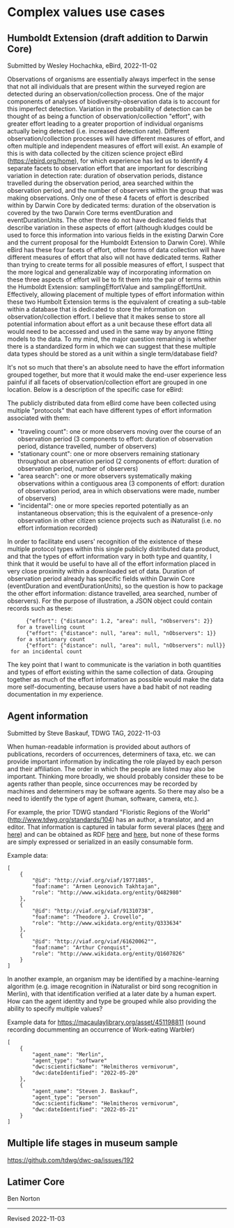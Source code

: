 # Complex values use cases

## Humboldt Extension (draft addition to Darwin Core)

Submitted by Wesley Hochachka, eBird, 2022-11-02

Observations of organisms are essentially always imperfect in the sense that not all individuals that are present within the surveyed region are detected during an observation/collection process.  One of the major components of analyses of biodiversity-observation data is to account for this imperfect detection.  Variation in the probability of detection can be thought of as being a function of observation/collection "effort", with greater effort leading to a greater proportion of individual organisms actually being detected (i.e. increased detection rate).  Different observation/collection processes will have different measures of effort, and often multiple and independent measures of effort will exist.  An example of this is with data collected by the citizen science project eBird (https://ebird.org/home), for which experience has led us to identify 4 separate facets to observation effort that are important for describing variation in detection rate: duration of observation periods, distance travelled during the observation period, area searched within the observation period, and the number of observers within the group that was making observations.  Only one of these 4 facets of effort is described within by Darwin Core by dedicated terms: duration of the observation is covered by the two Darwin Core terms eventDuration and eventDurationUnits.  The other three do not have dedicated fields that describe variation in these aspects of effort (although kludges could be used to force this information into various fields in the existing Darwin Core and the current proposal for the Humboldt Extension to Darwin Core).  While eBird has these four facets of effort, other forms of data collection will have different measures of effort that also will not have dedicated terms.  Rather than trying to create terms for all possible measures of effort, I suspect that the more logical and generalizable way of incorporating information on these three aspects of effort will be to fit them into the pair of terms within the Humboldt Extension: samplingEffortValue and samplingEffortUnit.  Effectively, allowing placement of multiple types of effort information within these two Humbolt Extension terms is the equivalent of creating a sub-table within a database that is dedicated to store the information on observation/collection effort.  I believe that it makes sense to store all potential information about effort as a unit because these effort data all would need to be accessed and used in the same way by anyone fitting models to the data.  To my mind, the major question remaining is whether there is a standardized form in which we can suggest that these multiple data types should be stored as a unit within a single term/database field?

It's not so much that there's an absolute need to have the effort information grouped together, but more that it would make the end-user experience less painful if all facets of observation/collection effort are grouped in one location.  Below is a description of the specific case for eBird:

The publicly distributed data from eBird come have been collected using multiple "protocols" that each have different types of effort information associated with them:
- "traveling count": one or more observers moving over the course of an observation period (3 components to effort: duration of observation period, distance travelled, number of observers)
- "stationary count": one or more observers remaining stationary throughout an observation period (2 components of effort: duration of observation period, number of observers)
- "area search": one or more observers systematically making observations within a contiguous area (3 components of effort: duration of observation period, area in which observations were made, number of observers)
- "incidental": one or more species reported potentially as an instantaneous observation; this is the equivalent of a presence-only observation in other citizen science projects such as iNaturalist (i.e. no effort information recorded)

In order to facilitate end users' recognition of the existence of these multiple protocol types within this single publicly distributed data product, and that the types of effort information vary in both type and quantity, I think that it would be useful to have all of the effort information placed in very close proximity within a downloaded set of data.  Duration of observation period already has specific fields within Darwin Core (eventDuration and eventDurationUnits), so the question is how to package the other effort information: distance travelled, area searched, number of observers).  For the purpose of illustration, a JSON object could contain records such as these:

```
      {"effort": {"distance": 1.2, "area": null, "nObservers": 2}}     for a travelling count
      {"effort": {"distance": null, "area": null, "nObservers": 1}}     for a stationary count
      {"effort": {"distance": null, "area": null, "nObservers": null}}  for an incidental count
```
   
The key point that I want to communicate is the variation in both quantities and types of effort existing within the same collection of data.  Grouping together as much of the effort information as possible would make the data more self-documenting, because users have a bad habit of not reading documentation in my experience.

## Agent information

Submitted by Steve Baskauf, TDWG TAG, 2022-11-03

When human-readable information is provided about authors of publications, recorders of occurrences, determiners of taxa, etc. we can provide important information by indicating the role played by each person and their affiliation. The order in which the people are listed may also be important. Thinking more broadly, we should probably consider these to be agents rather than people, since occurrences may be recorded by machines and determiners may be software agents. So there may also be a need to identify the type of agent (human, software, camera, etc.).

For example, the prior TDWG standard "Floristic Regions of the World" (<http://www.tdwg.org/standards/104>) has an author, a translator, and an editor. That information is captured in tabular form several places ([here](https://github.com/tdwg/rs.tdwg.org/blob/master/docs/docs-authors.csv) and [here](https://github.com/tdwg/rs.tdwg.org/blob/master/docs-roles/docs-roles.csv)) and can be obtained as RDF [here](http://rs.tdwg.org/frw/doc/book.ttl) and [here](rs.tdwg.org/dump/docs-roles.ttl), but none of these forms are simply expressed or serialized in an easily consumable form. 

Example data:

```
[
    {
        "@id": "http://viaf.org/viaf/19771885", 
        "foaf:name": "Armen Leonovich Takhtajan", 
        "role": "http://www.wikidata.org/entity/Q482980"
    },
    {
        "@id": "http://viaf.org/viaf/91310738", 
        "foaf:name": "Theodore J. Crovello", 
        "role": "http://www.wikidata.org/entity/Q333634"
    },
    {
        "@id": "http://viaf.org/viaf/61620062"", 
        "foaf:name": "Arthur Cronquist", 
        "role": "http://www.wikidata.org/entity/Q1607826"
    }
]
```

In another example, an organism may be identified by a machine-learning algorithm (e.g. image recognition in iNaturalist or bird song recognition in Merlin), with that identification verified at a later date by a human expert. How can the agent identity and type be grouped while also providing the ability to specify multiple values?

Example data for <https://macaulaylibrary.org/asset/451198811> (sound recording docummenting an occurrence of Work-eating Warbler)

```
[
    {
        "agent_name": "Merlin",
        "agent_type": "software"
        "dwc:scientificName": "Helmitheros vermivorum",
        "dwc:dateIdentified": "2022-05-20"
    },
    {
        "agent_name": "Steven J. Baskauf",
        "agent_type": "person"
        "dwc:scientificName": "Helmitheros vermivorum",
        "dwc:dateIdentified": "2022-05-21"
    }
]
```

## Multiple life stages in museum sample

https://github.com/tdwg/dwc-qa/issues/192

## Latimer Core

Ben Norton

----
Revised 2022-11-03
